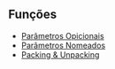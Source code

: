 Funções
----------------------------------------------

* [Parâmetros Opicionais](https://github.com/robsonoduarte/learn-python/blob/master/python-curso-completo/funcoes/gerador_html_v1.py#L1)
* [Parâmetros Nomeados](https://github.com/robsonoduarte/learn-python/blob/master/python-curso-completo/funcoes/gerador_html_v1.py#L1)
* [Packing & Unpacking](https://github.com/robsonoduarte/learn-python/blob/master/python-curso-completo/funcoes/gerador_html_v1.py#L1)
